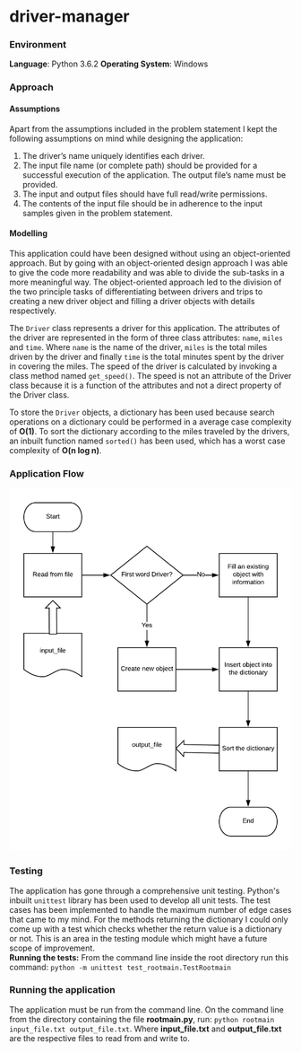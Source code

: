 # driver-manager

###  Environment

**Language**: Python 3.6.2
**Operating System**: Windows

### Approach
#### Assumptions
Apart from the assumptions included in the problem statement I kept the following assumptions on mind while designing the application:
1.  The driver’s name uniquely identifies each driver.
2.  The input file name (or complete path) should be provided for a successful execution of the application. The output file’s name must be provided.
3.  The input and output files should have full read/write permissions.
4.  The contents of the input file should be in adherence to the input samples given in the problem statement.

#### Modelling
This application could have been designed without using an object-oriented approach. But by going with an object-oriented design approach I was able to give the code more readability and was able to divide the sub-tasks in a more meaningful way. The object-oriented approach led to the division of the two principle tasks of differentiating between drivers and trips to creating a new driver object and filling a driver objects with details respectively.

The ```Driver``` class represents a driver for this application. The attributes of the driver are represented in the form of three class attributes: ```name```, ```miles``` and ```time```. Where ```name``` is the name of the driver, ```miles``` is the total miles driven by the driver and finally ```time``` is the total minutes spent by the driver in covering the miles.  The speed of the driver is calculated by invoking a class method named ```get_speed()```. The speed is not an attribute of the Driver class because it is a function of the attributes and not a direct property of the Driver class.

To store the ```Driver``` objects, a dictionary has been used because search operations on a dictionary could be performed in a average case complexity of **O(1)**. To sort the dictionary according to the miles traveled by the drivers, an inbuilt function named ```sorted()``` has been used, which has a worst case complexity of **O(n log n)**.
### Application Flow
![Application flow flowchart](https://raw.githubusercontent.com/anshumanbora/driver-manager/master/img/root-1.png)
### Testing
The application has gone through a comprehensive unit testing. Python's inbuilt ``unittest`` library has been used to develop all unit tests. The test cases has been implemented to handle the maximum number of edge cases that came to my mind. For the methods returning the dictionary I could only come up with a test which checks whether the return value is a dictionary or not. This is an area in the testing module which might have a future scope of improvement.      
**Running the tests:** From the command line inside the root directory run this command: ``python -m unittest test_rootmain.TestRootmain``
### Running the application

The application must be run from the command line. On the command line from the directory containing the file **rootmain.py**, run: ```python rootmain input_file.txt output_file.txt```.
Where **input_file.txt** and **output_file.txt** are the respective files to read from and write to.
